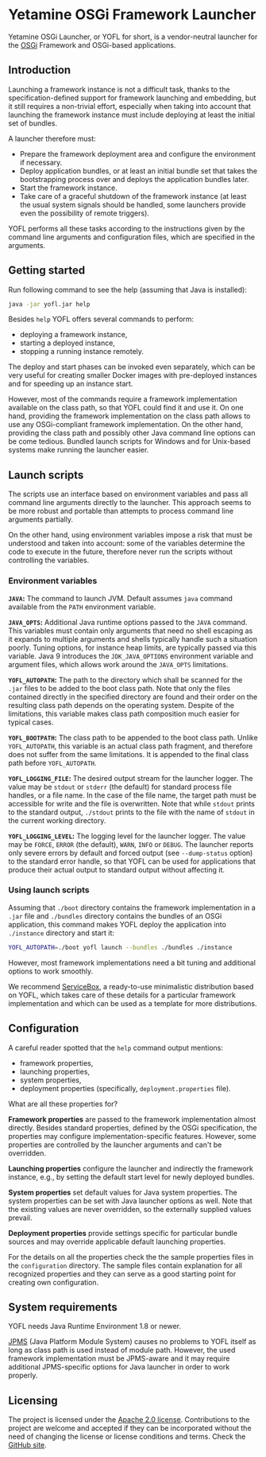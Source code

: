 # Yetamine OSGi Framework Launcher

Yetamine OSGi Launcher, or YOFL for short, is a vendor-neutral launcher for the [OSGi](http://www.osgi.org/) Framework and OSGi-based applications.


## Introduction

Launching a framework instance is not a difficult task, thanks to the specification-defined support for framework launching and embedding, but it still requires a non-trivial effort, especially when taking into account that launching the framework instance must include deploying at least the initial set of bundles.

A launcher therefore must:

* Prepare the framework deployment area and configure the environment if necessary.
* Deploy application bundles, or at least an initial bundle set that takes the bootstrapping process over and deploys the application bundles later.
* Start the framework instance.
* Take care of a graceful shutdown of the framework instance (at least the usual system signals should be handled, some launchers provide even the possibility of remote triggers).

YOFL performs all these tasks according to the instructions given by the command line arguments and configuration files, which are specified in the arguments.


## Getting started

Run following command to see the help (assuming that Java is installed):

```bash
java -jar yofl.jar help
```

Besides `help` YOFL offers several commands to perform:

* deploying a framework instance,
* starting a deployed instance,
* stopping a running instance remotely.

The deploy and start phases can be invoked even separately, which can be very useful for creating smaller Docker images with pre-deployed instances and for speeding up an instance start.

However, most of the commands require a framework implementation available on the class path, so that YOFL could find it and use it.
On one hand, providing the framework implementation on the class path allows to use any OSGi-compliant framework implementation.
On the other hand, providing the class path and possibly other Java command line options can be come tedious.
Bundled launch scripts for Windows and for Unix-based systems make running the launcher easier.


## Launch scripts

The scripts use an interface based on environment variables and pass all command line arguments directly to the launcher.
This approach seems to be more robust and portable than attempts to process command line arguments partially.

On the other hand, using environment variables impose a risk that must be understood and taken into account: some of the variables determine the code to execute in the future, therefore never run the scripts without controlling the variables.

### Environment variables

**`JAVA`:**
The command to launch JVM.
Default assumes `java` command available from the `PATH` environment variable.

**`JAVA_OPTS`:**
Additional Java runtime options passed to the `JAVA` command.
This variables must contain only arguments that need no shell escaping as it expands to multiple arguments and shells typically handle such a situation poorly.
Tuning options, for instance heap limits, are typically passed via this variable.
Java 9 introduces the `JDK_JAVA_OPTIONS` environment variable and argument files, which allows work around the `JAVA_OPTS` limitations.

**`YOFL_AUTOPATH`:**
The path to the directory which shall be scanned for the `.jar` files to be added to the boot class path.
Note that only the files contained directly in the specified directory are found and their order on the resulting class path depends on the operating system.
Despite of the limitations, this variable makes class path composition much easier for typical cases.

**`YOFL_BOOTPATH`:**
The class path to be appended to the boot class path.
Unlike `YOFL_AUTOPATH`, this variable is an actual class path fragment, and therefore does not suffer from the same limitations.
It is appended to the final class path before `YOFL_AUTOPATH`.

**`YOFL_LOGGING_FILE`:**
The desired output stream for the launcher logger.
The value may be `stdout` or `stderr` (the default) for standard process file handles, or a file name.
In the case of the file name, the target path must be accessible for write and the file is overwritten.
Note that while `stdout` prints to the standard output, `./stdout` prints to the file with the name of `stdout` in the current working directory.

**`YOFL_LOGGING_LEVEL`:**
The logging level for the launcher logger.
The value may be `FORCE`, `ERROR` (the default), `WARN`, `INFO` or `DEBUG`.
The launcher reports only severe errors by default and forced output (see `--dump-status` option) to the standard error handle, so that YOFL can be used for applications that produce their actual output to standard output without affecting it.


### Using launch scripts

Assuming that `./boot` directory contains the framework implementation in a `.jar` file and `./bundles` directory contains the bundles of an OSGi application, this command makes YOFL deploy the application into `./instance` directory and start it:

```bash
YOFL_AUTOPATH=./boot yofl launch --bundles ./bundles ./instance
```

However, most framework implementations need a bit tuning and additional options to work smoothly.

We recommend [ServiceBox](http://github.com/yetamine/servicebox), a ready-to-use minimalistic distribution based on YOFL, which takes care of these details for a particular framework implementation and which can be used as a template for more distributions.


## Configuration

A careful reader spotted that the `help` command output mentions:

* framework properties,
* launching properties,
* system properties,
* deployment properties (specifically, `deployment.properties` file).

What are all these properties for?

**Framework properties** are passed to the framework implementation almost directly.
Besides standard properties, defined by the OSGi specification, the properties may configure implementation-specific features.
However, some properties are controlled by the launcher arguments and can't be overridden.

**Launching properties** configure the launcher and indirectly the framework instance, e.g., by setting the default start level for newly deployed bundles.

**System properties** set default values for Java system properties.
The system properties can be set with Java launcher options as well.
Note that the existing values are never overridden, so the externally supplied values prevail.

**Deployment properties** provide settings specific for particular bundle sources and may override applicable default launching properties.

For the details on all the properties check the the sample properties files in the `configuration` directory.
The sample files contain explanation for all recognized properties and they can serve as a good starting point for creating own configuration.


## System requirements

YOFL needs Java Runtime Environment 1.8 or newer.

[JPMS](https://jcp.org/en/jsr/detail?id=376) (Java Platform Module System) causes no problems to YOFL itself as long as class path is used instead of module path.
However, the used framework implementation must be JPMS-aware and it may require additional JPMS-specific options for Java launcher in order to work properly.


## Licensing

The project is licensed under the [Apache 2.0 license](http://www.apache.org/licenses/LICENSE-2.0). Contributions to the project are welcome and accepted if they can be incorporated without the need of changing the license or license conditions and terms. Check the [GitHub site](http://github.com/yetamine/net.yetamine.osgi.launcher).
